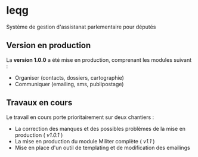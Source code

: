 leqg
====

Système de gestion d'assistanat parlementaire pour députés


## Version en production

La __version 1.0.0__ a été mise en production, comprenant les modules suivant :
* Organiser (contacts, dossiers, cartographie)
* Communiquer (emailing, sms, publipostage)


## Travaux en cours

Le travail en cours porte prioritairement sur deux chantiers :
* La correction des manques et des possibles problèmes de la mise en production ( _v1.0.1_ )
* La mise en production du module Militer complète ( _v1.1_ )
* Mise en place d'un outil de templating et de modification des emailings
